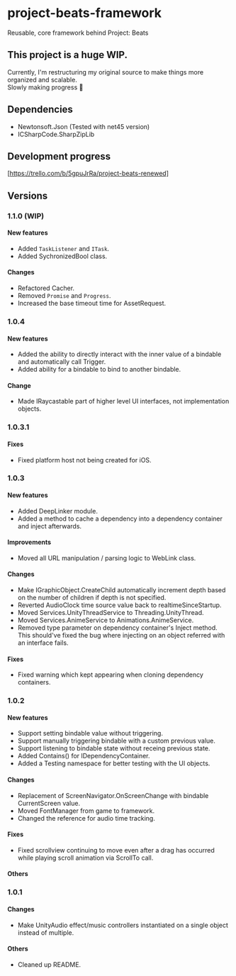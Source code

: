 # project-beats-framework
Reusable, core framework behind Project: Beats
  
## This project is a huge WIP.
Currently, I'm restructuring my original source to make things more organized and scalable.  
Slowly making progress 🧩

## Dependencies
- Newtonsoft.Json (Tested with net45 version)
- ICSharpCode.SharpZipLib

## Development progress
[https://trello.com/b/5gpuJrRa/project-beats-renewed]

## Versions
### 1.1.0 (WIP)
#### New features
- Added `TaskListener` and `ITask`.
- Added SychronizedBool class.
#### Changes
- Refactored Cacher.
- Removed `Promise` and `Progress`.
- Increased the base timeout time for AssetRequest.

### 1.0.4
#### New features
- Added the ability to directly interact with the inner value of a bindable and automatically call Trigger.
- Added ability for a bindable to bind to another bindable.
#### Change
- Made IRaycastable part of higher level UI interfaces, not implementation objects.

### 1.0.3.1
#### Fixes
- Fixed platform host not being created for iOS.

### 1.0.3
#### New features
- Added DeepLinker module.
- Added a method to cache a dependency into a dependency container and inject afterwards.
#### Improvements
- Moved all URL manipulation / parsing logic to WebLink class.
#### Changes
- Make IGraphicObject.CreateChild automatically increment depth based on the number of children if depth is not specified.
- Reverted AudioClock time source value back to realtimeSinceStartup.
- Moved Services.UnityThreadService to Threading.UnityThread.
- Moved Services.AnimeService to Animations.AnimeService.
- Removed type parameter on dependency container's Inject method. This should've fixed the bug where injecting on an object referred with an interface fails.
#### Fixes
- Fixed warning which kept appearing when cloning dependency containers.

### 1.0.2
#### New features
- Support setting bindable value without triggering.
- Support manually triggering bindable with a custom previous value.
- Support listening to bindable state without receing previous state.
- Added Contains<T>() for IDependencyContainer.
- Added a Testing namespace for better testing with the UI objects.
#### Changes
- Replacement of ScreenNavigator.OnScreenChange with bindable CurrentScreen value.
- Moved FontManager from game to framework.
- Changed the reference for audio time tracking.
#### Fixes
- Fixed scrollview continuing to move even after a drag has occurred while playing scroll animation via ScrollTo call.
#### Others

### 1.0.1
#### Changes
- Make UnityAudio effect/music controllers instantiated on a single object instead of multiple.
#### Others
- Cleaned up README.